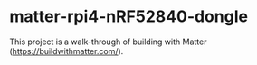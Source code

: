 # matter-rpi4-nRF52840-dongle
This project is a walk-through of building with Matter (https://buildwithmatter.com/).
